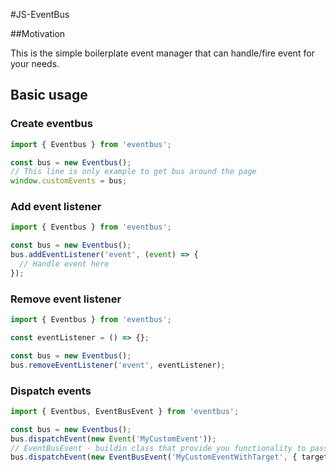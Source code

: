 #JS-EventBus

##Motivation

This is the simple boilerplate event manager that can handle/fire event for your needs.

## Basic usage

### Create eventbus

```typescript
import { Eventbus } from 'eventbus';

const bus = new Eventbus();
// This line is only example to get bus around the page
window.customEvents = bus;
```

### Add event listener

```typescript
import { Eventbus } from 'eventbus';

const bus = new Eventbus();
bus.addEventListener('event', (event) => {
  // Handle event here
});
```

### Remove event listener

```typescript
import { Eventbus } from 'eventbus';

const eventListener = () => {};

const bus = new Eventbus();
bus.removeEventListener('event', eventListener);
```

### Dispatch events

```typescript
import { Eventbus, EventBusEvent } from 'eventbus';

const bus = new Eventbus();
bus.dispatchEvent(new Event('MyCustomEvent'));
// EventBusEvent - buildin class that provide you functionality to pass your own target to the event
bus.dispatchEvent(new EventBusEvent('MyCustomEventWithTarget', { target: myTarget }));
```